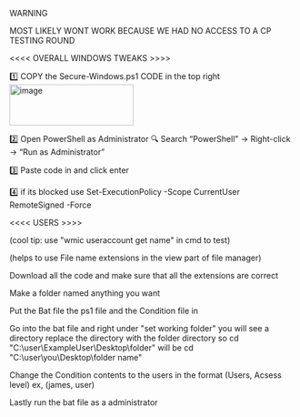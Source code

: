 WARNING 

MOST LIKELY WONT WORK BECAUSE WE HAD NO ACCESS TO A CP TESTING ROUND





<<<< OVERALL WINDOWS TWEAKS >>>>


1️⃣ COPY the Secure-Windows.ps1 CODE in the top right
<img width="218" height="72" alt="image" src="https://github.com/user-attachments/assets/606c9df8-4b2b-47cf-83e5-7078a95c9b6f" />

2️⃣ Open PowerShell as Administrator 🔍 Search “PowerShell” → Right-click → “Run as Administrator” 

3️⃣ Paste code in and click enter 

4️⃣ if its blocked use Set-ExecutionPolicy -Scope CurrentUser RemoteSigned -Force



<<<< USERS >>>>


(cool tip: use "wmic useraccount get name" in cmd to test)


(helps to use File name extensions in the view part of file manager)

Download all the code and make sure that all the extensions are correct

Make a folder named anything you want

Put the Bat file the ps1 file and the Condition file in 

Go into the bat file and right under "set working folder" you will see a directory replace the directory with the folder directory so 
cd "C:\user\ExampleUser\Desktop\folder"   will be    cd "C:\user\you\Desktop\folder name"



Change the Condition contents to the users in the format (Users, Acsess level) ex, (james, user)

Lastly run the bat file as a administrator



